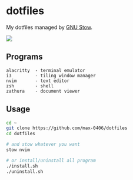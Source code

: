 # dotfiles

My dotfiles managed by [GNU Stow](https://www.gnu.org/software/stow/). 

![](https://github.com/max-0406/dotfiles/blob/main/screenshot.png)

## Programs

```
alacritty  - terminal emulator
i3         - tiling window manager
nvim       - text editor
zsh        - shell
zathura    - document viewer
```

## Usage

```bash
cd ~
git clone https://github.com/max-0406/dotfiles
cd dotfiles

# and stow whatever you want
stow nvim

# or install/uninstall all program
./install.sh
./uninstall.sh
```
